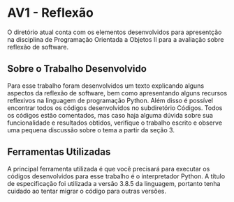 # AV1 - Reflexão

O diretório atual conta com os elementos desenvolvidos para apresentção na disciplina de Programação Orientada a Objetos II para a avaliação sobre reflexão de software.

## Sobre o Trabalho Desenvolvido

Para esse trabalho foram desenvolvidos um texto explicando alguns aspectos da reflexão de software, bem como apresentando alguns recursos reflexivos na linguagem de programação Python. Além disso é possível encontrar todos os códigos desenvolvidos no subdiretório Códigos. Todos os códigos estão comentados, mas caso haja alguma dúvida sobre sua funcionalidade e resultados obtidos, verifique o trabalho escrito e observe uma pequena discussão sobre o tema a partir da seção 3.

## Ferramentas Utilizadas

A principal ferramenta utilizada é que você precisará para executar os códigos desenvolvidos para esse trabalho é o interpretador Python. A título de especificação foi utilizada a versão 3.8.5 da linguagem, portanto tenha cuidado ao tentar migrar o código para outras versões.
